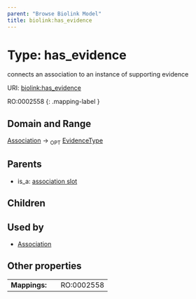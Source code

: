 ```yaml
---
parent: "Browse Biolink Model"
title: biolink:has_evidence
---
```


# Type: has_evidence


connects an association to an instance of supporting evidence

URI: [biolink:has_evidence](https://w3id.org/biolink/vocab/has_evidence)

RO:0002558
{: .mapping-label }



## Domain and Range

[Association](Association.md) ->  <sub>OPT</sub> [EvidenceType](EvidenceType.md)

## Parents

 *  is_a: [association slot](association_slot.md)

## Children


## Used by

 * [Association](Association.md)

## Other properties

|  |  |  |
| --- | --- | --- |
| **Mappings:** | | RO:0002558 |

